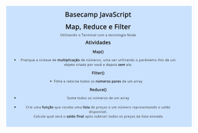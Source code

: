 ![Instruções](https://github.com/MariliaMSiqueira/Basecamp-Javascript/blob/main/Map-Reduce-Filter/_assets/img/instrucoes.JPG)
